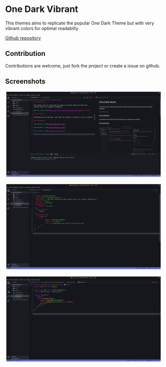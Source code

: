 # One Dark Vibrant

This themes aims to replicate the popular One Dark Theme but with very vibrant colors for optimal readabilty

[Github repository](https://github.com/MordragT/one-dark-vibrant "github")

## Contribution

Contributions are welcome, just fork the project or create a issue on github.

## Screenshots

![screenshot_0.png](img/screenshot_0.png)

![screenshot_1.png](img/screenshot_1.png)

![screenshot_2.png](img/screenshot_2.png)

